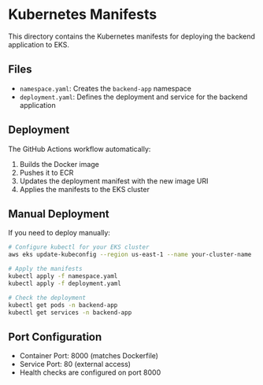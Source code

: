 # Kubernetes Manifests

This directory contains the Kubernetes manifests for deploying the backend application to EKS.

## Files

- `namespace.yaml`: Creates the `backend-app` namespace
- `deployment.yaml`: Defines the deployment and service for the backend application

## Deployment

The GitHub Actions workflow automatically:
1. Builds the Docker image
2. Pushes it to ECR
3. Updates the deployment manifest with the new image URI
4. Applies the manifests to the EKS cluster

## Manual Deployment

If you need to deploy manually:

```bash
# Configure kubectl for your EKS cluster
aws eks update-kubeconfig --region us-east-1 --name your-cluster-name

# Apply the manifests
kubectl apply -f namespace.yaml
kubectl apply -f deployment.yaml

# Check the deployment
kubectl get pods -n backend-app
kubectl get services -n backend-app
```

## Port Configuration

- Container Port: 8000 (matches Dockerfile)
- Service Port: 80 (external access)
- Health checks are configured on port 8000
